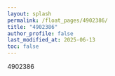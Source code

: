 ```yaml
---
layout: splash
permalink: /float_pages/4902386/
title: "4902386"
author_profile: false
last_modified_at: 2025-06-13
toc: false
---
```

 
4902386
